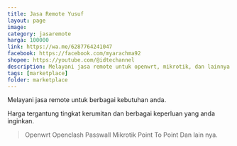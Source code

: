 ```yaml
---
title: Jasa Remote Yusuf
layout: page
image: 
category: jasaremote
harga: 100000
link: https://wa.me/6287764241047
facebook: https://facebook.com/myarachma92
shopee: https://youtube.com/@idtechannel
description: Melayani jasa remote untuk openwrt, mikrotik, dan lainnya
tags: [marketplace]
folder: marketplace
---
```

Melayani jasa remote untuk berbagai kebutuhan anda.

Harga tergantung tingkat kerumitan dan berbagai keperluan yang anda inginkan.

> Openwrt
> Openclash
> Passwall
> Mikrotik
> Point To Point
> Dan lain nya.
